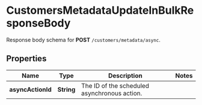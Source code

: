 

# CustomersMetadataUpdateInBulkResponseBody

Response body schema for **POST** `/customers/metadata/async`.

## Properties

| Name | Type | Description | Notes |
|------------ | ------------- | ------------- | -------------|
|**asyncActionId** | **String** | The ID of the scheduled asynchronous action. |  |



